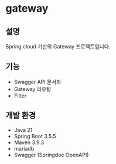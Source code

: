 # gateway

## 설명
Spring cloud 기반의 Gateway 프로젝트입니다.

## 기능
- Swagger API 문서화
- Gateway 라우팅
- Filter

## 개발 환경
- Java 21
- Spring Boot 3.5.5
- Maven 3.9.3
- mariadb
- Swagger (Springdoc OpenAPI)

